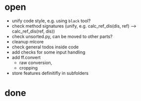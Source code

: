 # open
* unify code style, e.g. using `black` tool?
* check method signatures (unify, e.g. calc_ref_dis(dis, ref) --> calc_ref_dis(ref, dis))
* check unsorted.py, can be moved to other parts?
* cleanup mlcore
* check general todos inside code
* add checks for some input handling
* add ff.convert
    * raw conversion,
    * cropping
* store features definitifly in subfolders

# done
